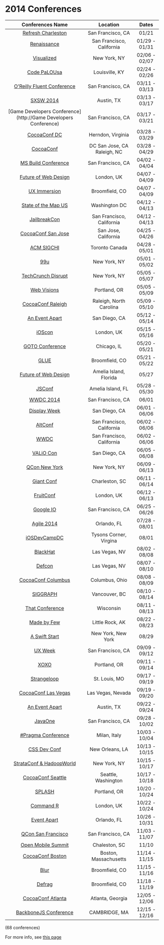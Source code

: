 2014 Conferences
=====================

| Conferences Name                                                                                  | Location                    | Dates             | 
| :--:                                                                                              | :--:                        | :--:              | 
| [Refresh Charleston](http://refreshcharleston.com/)                                               | San Francisco, CA           | 01/21             | 
| [Renaissance](http://renaissance.io/2014)                                                         | San Francisco, California   | 01/29 - 01/31     | 
| [Visualized](http://visualized.com/2014/)                                                         | New York, NY                | 02/06 - 02/07     | 
| [Code PaLOUsa](http://www.codepalousa.com)                                                        | Louisville, KY              | 02/24 - 02/26     | 
| [O'Reilly Fluent Conference](http://fluentconf.com/)                                              | San Francisco, CA           | 03/11 - 03/13     | 
| [SXSW 2014](http://sxsw.com/)                                                                     | Austin, TX                  | 03/13 - 03/17     | 
| [Game Developers Conference](http://Game Developers Conference)                                   | San Francisco, CA           | 03/17 - 03/21     | 
| [CocoaConf DC](http://cocoaconf.com/dc-2014/home)                                                 | Herndon, Virginia           | 03/28 - 03/29     | 
| [CocoaConf](http://cocoaconf.com/)                                                                | DC San Jose, CA Raleigh, NC | 03/28 - 04/29     | 
| [MS Build Conference](null)                                                                       | San Francisco, CA           | 04/02 - 04/04     | 
| [Future of Web Design](https://futureofwebdesign.com/london-2014/)                                | London, UK                  | 04/07 - 04/09     | 
| [UX Immersion](http://www.uie.com/events/ux_immersion/2013/)                                      | Broomfield, CO              | 04/07 - 04/09     | 
| [State of the Map US](http://stateofthemap.us/)                                                   | Washington DC               | 04/12 - 04/13     | 
| [JailbreakCon](http://www.jailbreakcon.com/)                                                      | San Francisco, California   | 04/12 - 04/13     | 
| [CocoaConf San Jose](http://cocoaconf.com/sanjose-2014/home)                                      | San Jose, California        | 04/25 - 04/26     | 
| [ACM SIGCHI](http://chi2014.acm.org/)                                                             | Toronto Canada              | 04/28 - 05/01     | 
| [99u](http://conference.99u.com/)                                                                 | New York, NY                | 05/01 - 05/02     | 
| [TechCrunch Disrupt](http://techcrunch.com/events/disrupt-ny-2014/event-home/)                    | New York, NY                | 05/05 - 05/07     | 
| [Web Visions](http://www.webvisionsevent.com/portland/)                                           | Portland, OR                | 05/05 - 05/09     | 
| [CocoaConf Raleigh](http://cocoaconf.com/raleigh-2014/home)                                       | Raleigh, North Carolina     | 05/09 - 05/10     | 
| [An Event Apart](null)                                                                            | San Diego, CA               | 05/12 - 05/14     | 
| [iOScon](https://skillsmatter.com/conferences/1984-ios-exchange-2014)                             | London, UK                  | 05/15 - 05/16     | 
| [GOTO Conference](http://gotocon.com/chicago-2014)                                                | Chicago, IL                 | 05/20 - 05/21     | 
| [GLUE](http://gluecon.com/)                                                                       | Broomfield, CO              | 05/21 - 05/22     | 
| [Future of Web Design](http://2014.cssconf.com/)                                                  | Amelia Island, Florida      | 05/27             | 
| [JSConf](http://2014.jsconf.us/)                                                                  | Amelia Island, FL           | 05/28 - 05/30     | 
| [WWDC 2014](https://developer.apple.com/wwdc/)                                                    | San Francisco, CA           | 06/01             | 
| [Display Week](http://displayweek.org/)                                                           | San Diego, CA               | 06/01 - 06/06     | 
| [AltConf](http://www.altconf.com/)                                                                | San Francisco, California   | 06/02 - 06/06     | 
| [WWDC](https://developer.apple.com/wwdc/)                                                         | San Francisco, California   | 06/02 - 06/06     | 
| [VALiO Con](http://valiocon.com/)                                                                 | San Diego, CA               | 06/05 - 06/08     | 
| [QCon New York](http://qconnewyork.com/)                                                          | New York, NY                | 06/09 - 06/13     | 
| [Giant Conf](http://giantconf.com/)                                                               | Charleston, SC              | 06/11 - 06/14     | 
| [FruitConf](http://fruitconf.co/)                                                                 | London, UK                  | 06/12 - 06/13     | 
| [Google IO](https://plus.google.com/+SundarPichai/posts/hVVvM5MJU3d)                              | San Francisco, CA           | 06/25 - 06/26     | 
| [Agile 2014](http://agile2014.agilealliance.org/)                                                 | Orlando, FL                 | 07/28 - 08/01     | 
| [iOSDevCampDC](http://iosdevcampdc.com/)                                                          | Tysons Corner, Virgina      | 08/01             | 
| [BlackHat](http://www.blackhat.com/us-14/)                                                        | Las Vegas, NV               | 08/02 - 08/08     | 
| [Defcon](https://www.defcon.org/index.html)                                                       | Las Vegas, NV               | 08/07 - 08/10     | 
| [CocoaConf Columbus](http://cocoaconf.com/columbus-2014/home)                                     | Columbus, Ohio              | 08/08 - 08/09     | 
| [SIGGRAPH](http://s2014.siggraph.org/)                                                            | Vancouver, BC               | 08/10 - 08/14     | 
| [That Conference](http://www.thatconference.com/)                                                 | Wisconsin                   | 08/11 - 08/13     | 
| [Made by Few](http://www.madebyfew.com/)                                                          | Little Rock, AK             | 08/22 - 08/23     | 
| [A Swift Start](http://aswiftstart.com/)                                                          | New York, New York          | 08/29             | 
| [UX Week](http://uxweek.com/)                                                                     | San Francisco, CA           | 09/09 - 09/12     | 
| [XOXO](http://2014.xoxofest.com/)                                                                 | Portland, OR                | 09/11 - 09/14     | 
| [Strangeloop](https://thestrangeloop.com/)                                                        | St. Louis, MO               | 09/17 - 09/19     | 
| [CocoaConf Las Vegas](http://cocoaconf.com/lasvegas-2014/home)                                    | Las Vegas, Nevada           | 09/19 - 09/20     | 
| [An Event Apart](http://aneventapart.com/event/austin-2014)                                       | Austin, TX                  | 09/22 - 09/24     | 
| [JavaOne](http://www.oracle.com/javaone/index.html)                                               | San Francisco, CA           | 09/28 - 10/02     | 
| [#Pragma Conference](http://pragmamark.org/eventi/pragma-conference-2014/)                        | Milan, Italy                | 10/03 - 10/04     | 
| [CSS Dev Conf](http://2014.cssdevconf.com/)                                                       | New Orleans, LA             | 10/13 - 10/15     | 
| [StrataConf & HadoopWorld](http://strataconf.com/)                                                | New York, NY                | 10/15 - 10/17     | 
| [CocoaConf Seattle](http://cocoaconf.com/seattle-2014/home)                                       | Seattle, Washington         | 10/17 - 10/18     | 
| [SPLASH](http://splashcon.org/)                                                                   | Portland, OR                | 10/20 - 10/24     | 
| [Command R](http://cmdrconf.com)                                                                  | London, UK                  | 10/22 - 10/24     | 
| [Event Apart](http://aneventapart.com/event/orlando-2014)                                         | Orlando, FL                 | 10/26 - 10/31     | 
| [QCon San Francisco](http://qconsf.com/)                                                          | San Francisco, CA           | 11/03 - 11/07     | 
| [Open Mobile Summit](http://www.openmobilemedia.com/san-francisco/index.php)                      | Chaleston, SC               | 11/10             | 
| [CocoaConf Boston](http://cocoaconf.com/boston-2014/home)                                         | Boston, Massachusetts       | 11/14 - 11/15     | 
| [Blur](http://www.blurcon.com/2012/)                                                              | Broomfield, CO              | 11/15 - 11/16     | 
| [Defrag](http://www.defragcon.com/)                                                               | Broomfield, CO              | 11/18 - 11/19     | 
| [CocoaConf Atlanta](http://cocoaconf.com/atlanta-2014/home)                                       | Atlanta, Georgia            | 12/05 - 12/06     | 
| [BackboneJS Conference](http://backboneconf.com/)                                                 | CAMBRIDGE, MA               | 12/15 - 12/16     | 

(68 conferences)

For more info, see [this page](https://github.com/minhongrails/events)
